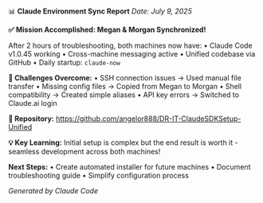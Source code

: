 📊 **Claude Environment Sync Report**
*Date: July 9, 2025*

**✅ Mission Accomplished: Megan & Morgan Synchronized!**

After 2 hours of troubleshooting, both machines now have:
• Claude Code v1.0.45 working
• Cross-machine messaging active
• Unified codebase via GitHub
• Daily startup: `claude-now`

**🔧 Challenges Overcome:**
• SSH connection issues → Used manual file transfer
• Missing config files → Copied from Megan to Morgan
• Shell compatibility → Created simple aliases
• API key errors → Switched to Claude.ai login

**📁 Repository:** https://github.com/angelor888/DR-IT-ClaudeSDKSetup-Unified

**💡 Key Learning:** Initial setup is complex but the end result is worth it - seamless development across both machines!

**Next Steps:**
• Create automated installer for future machines
• Document troubleshooting guide
• Simplify configuration process

*Generated by Claude Code*